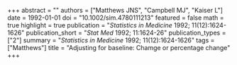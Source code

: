 +++
abstract = ""
authors = ["Matthews JNS", "Campbell MJ", "Kaiser L"]
date = 1992-01-01
doi = "10.1002/sim.4780111213"
featured = false
math = true
highlight = true
publication = "*Statistics in Medicine* 1992; 11(12):1624-1626"
publication_short = "*Stat Med* 1992; 11:1624-26"
publication_types = ["2"]
summary = "*Statistics in Medicine* 1992; 11(12):1624-1626"
tags = ["Matthews"]
title = "Adjusting for baseline: Chamge or percentage change"
+++

